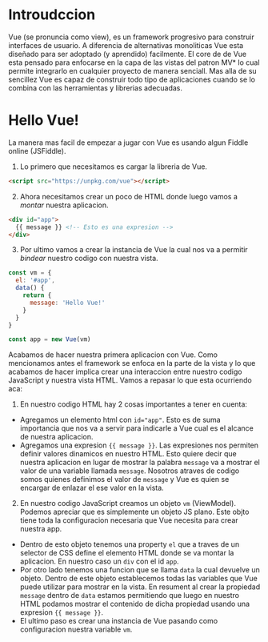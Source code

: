 # Introudccion

Vue (se pronuncia como view), es un framework progresivo para construir interfaces de usuario. A diferencia de alternativas monoliticas Vue esta diseñado para ser adoptado (y aprendido) facilmente.
El core de de Vue esta pensado para enfocarse en la capa de las vistas del patron MV* lo cual permite integrarlo en cualquier proyecto de manera senciall.
Mas alla de su sencillez Vue es capaz de construir todo tipo de aplicaciones cuando se lo combina con
las herramientas y librerias adecuadas.

# Hello Vue!

La manera mas facil de empezar a jugar con Vue es usando algun Fiddle online (JSFiddle).

1. Lo primero que necesitamos es cargar la libreria de Vue.
  ```html
  <script src="https://unpkg.com/vue"></script>
  ```

2. Ahora necesitamos crear un poco de HTML donde luego vamos a *montar* nuestra aplicacion.
  ```html
  <div id="app">
    {{ message }} <!-- Esto es una expresion -->
  </div>
  ```

3. Por ultimo vamos a crear la instancia de Vue la cual nos va a permitir *bindear* nuestro codigo con nuestra vista.

  ```javascript
  const vm = {
    el: '#app',
    data() {
      return {
        message: 'Hello Vue!'
      }
    }
  }

  const app = new Vue(vm)
  ```

Acabamos de hacer nuestra primera aplicacion con Vue. Como mencionamos antes el framework se enfoca en la parte de la vista y lo que acabamos de hacer implica crear una interaccion entre nuestro codigo JavaScript y nuestra vista HTML. Vamos a repasar lo que esta ocurriendo aca:

1. En nuestro codigo HTML hay 2 cosas importantes a tener en cuenta:
  * Agregamos un elemento html con `id="app"`. Esto es de suma importancia que nos va a servir para indicarle a Vue cual es el alcance de nuestra aplicacion.
  * Agregamos una expresion `{{ message }}`. Las expresiones nos permiten definir valores dinamicos en nuestro HTML. Esto quiere decir que nuestra aplicacion en lugar de mostrar la palabra `message` va a mostrar el valor de una variable llamada `message`. Nosotros atraves de codigo somos quienes definimos el valor de `message` y Vue es quien se encargar de enlazar el ese valor en la vista.

2. En nuestro codigo JavaScript creamos un objeto `vm` (ViewModel). Podemos apreciar que es simplemente un objeto JS plano. Este objto tiene toda la configuracion necesaria que Vue necesita para crear nuestra app.
  * Dentro de esto objeto tenemos una property `el` que a traves de un selector de CSS define el elemento HTML donde se va montar la aplicacion. En nuestro caso un `div` con el id `app`.
  * Por otro lado tenemos una funcion que se llama `data` la cual devuelve un objeto. Dentro de este objeto establecemos todas las variables que Vue puede utilizar para mostrar en la vista. En resument al crear la propiedad `message` dentro de `data` estamos permitiendo que luego en nuestro HTML podamos mostrar el contenido de dicha propiedad usando una expresion `{{ message }}`.
  * El ultimo paso es crear una instancia de Vue pasando como configuracion nuestra variable `vm`.
